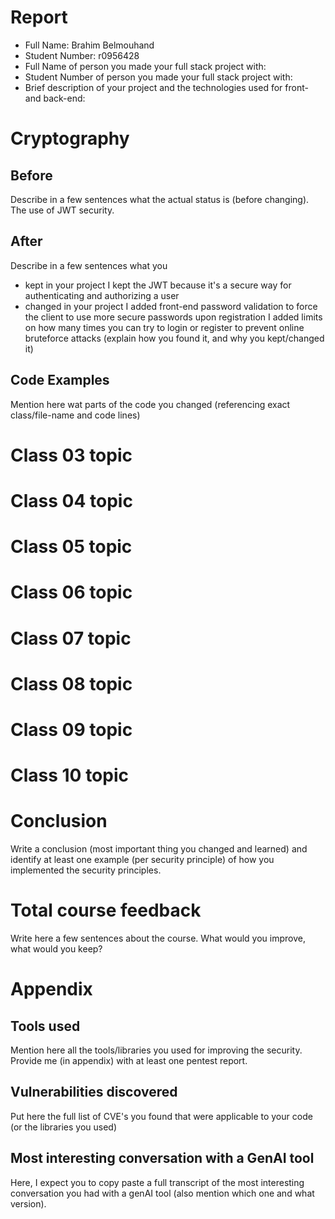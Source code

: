 # Report
- Full Name: Brahim Belmouhand
- Student Number: r0956428
- Full Name of person you made your full stack project with:
- Student Number of person you made your full stack project with:
- Brief description of your project and the technologies used for front- and back-end: 

# Cryptography
## Before
Describe in a few sentences what the actual status is (before changing).
The use of JWT security.
## After
Describe in a few sentences what you
- kept in your project
I kept the JWT because it's a secure way for authenticating and authorizing a user
- changed in your project
I added front-end password validation to force the client to use more secure passwords upon registration
I added limits on how many times you can try to login or register to prevent online bruteforce attacks
(explain how you found it, and why you kept/changed it)
## Code Examples
Mention here wat parts of the code you changed (referencing exact class/file-name and code lines)

# Class 03 topic
# Class 04 topic
# Class 05 topic
# Class 06 topic
# Class 07 topic
# Class 08 topic
# Class 09 topic
# Class 10 topic


# Conclusion
Write a conclusion (most important thing you changed and learned) and identify at least one example (per security principle) of how you implemented the security principles.

# Total course feedback
Write here a few sentences about the course. What would you improve, what would you keep?

# Appendix
## Tools used
Mention here all the tools/libraries you used for improving the security.
Provide me (in appendix) with at least one pentest report.

## Vulnerabilities discovered
Put here the full list of CVE's you found that were applicable to your code (or the libraries you used)

## Most interesting conversation with a GenAI tool
Here, I expect you to copy paste a full transcript of the most interesting conversation you had with a genAI tool (also mention which one and what version). 